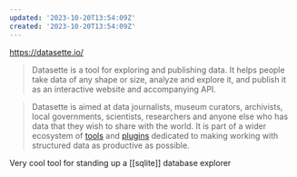 ```yaml
---
updated: '2023-10-20T13:54:09Z'
created: '2023-10-20T13:54:09Z'
---
```

https://datasette.io/

> Datasette is a tool for exploring and publishing data. It helps people take data of any shape or size, analyze and explore it, and publish it as an interactive website and accompanying API.

> Datasette is aimed at data journalists, museum curators, archivists, local governments, scientists, researchers and anyone else who has data that they wish to share with the world. It is part of a wider ecosystem of [tools](https://datasette.io/tools) and [plugins](https://datasette.io/plugins) dedicated to making working with structured data as productive as possible.

Very cool tool for standing up a [[sqlite]] database explorer